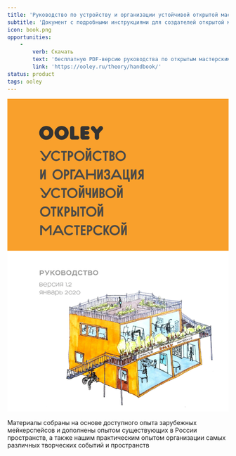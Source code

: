 ```yaml
---
title: 'Руководство по устройству и организации устойчивой открытой мастерской'
subtitle: 'Документ с подробными инструкциями для создателей открытой мастерской на основе обобщенного мирового опыта'
icon: book.png
opportunities:
    -
        verb: Скачать
        text: 'бесплатную PDF-версию руководства по открытым мастерским '
        link: 'https://ooley.ru/theory/handbook/'
status: product
tags: ooley
---
```


![](./book.png)

Материалы собраны на основе доступного опыта зарубежных мейкерспейсов и дополнены опытом существующих в России пространств, а также нашим практическим опытом организации самых различных творческих событий и пространств


